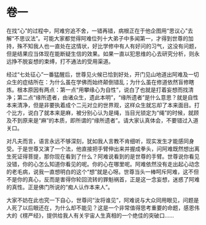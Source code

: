 # 卷一

​          在找“心”的过程中，阿难穷追不舍，一错再错，病根正在于他企图用“思议心”去解“不思议法”。可能大家都觉得阿难位列十大弟子中多闻第一，才得到世尊的加持，殊不知我人也一直处在这情状，好比学修中有人有好问的习气，这没有问题，但是结果应当体现在能断疑生信的效果。如果一直以犯思维的心去研究分析，则永远挣不脱妄想的束缚，打不通法的受用渠道。

​         经过“七处征心”一番猛醒后，世尊见火候已恰到好处，开门见山地道出阿难及一切众生的症结所在：为什么虽在学佛而始终颠倒错乱；为什么虽在修道依然盲修瞎炼。根本原因有两点：第一点“用攀缘心为自性”，说白了也就是打着妄想而找清净；第二点“缘所遗者，由诸众生，遗此本明”，“缘所遗者”是什么意思？就是自性本来清净，但是非要执着成个二元对立的世界观，这样众生就忘却了本来面目。打个比方，说白了就本来是麻，被分别心认为是绳，当目光锁定为“绳”的时候，就顾及不到原来是“麻”的本质，即所谓的“缘所遗者”。请大家认真体会，不要错过入道关口。

​         对凡夫而言，语言永远不够深刻，犹如我人言教不肯细听，现实发生才能感同身受。于是世尊又演了一个法，他直接把手臂伸出来并握成拳头，问阿难既然想出离生死证得菩提，那你现在看到了什么？阿难说看到的是世尊的手臂。世尊说你看见没错，你的心怎么知道你看见的呢。你的心在哪里呢。阿难依然没有走出起心动念的老毛病，说我一直想明白的这个“想”就是心呀。世尊当头一棒呵斥阿难，这不但不是你的真心，反而是害得你轮回流转的罪魁祸首，正是这一念妄想，迷惑了阿难的真性。正是佛门所说的“痴人认作本来人”。

​         大家不妨在此也究一下自心，世尊问“汝将谁见”，阿难说与大众同用眼见，问题是人死了以后眼还在，为什么却不能见？这是一个非常值得思考重要的命题，感恩伟大的《楞严经》，提供给我人有关宇宙人生真相的一个绝佳的突破口……